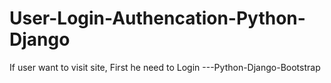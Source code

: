 # User-Login-Authencation-Python-Django
If user want to visit site, First he need to Login ---Python-Django-Bootstrap
